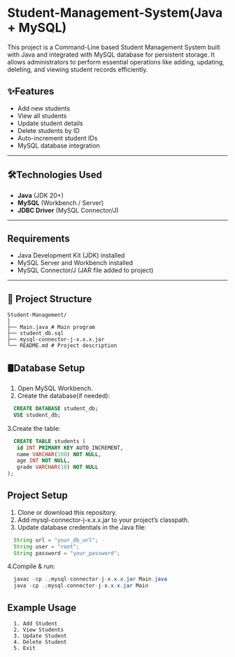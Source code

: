 # Student-Management-System(Java + MySQL)
This project is a Command-Line based Student Management System built with Java and integrated with MySQL database for persistent storage. It allows administrators to perform essential operations like adding, updating, deleting, and viewing student records efficiently.

## ✨Features
- Add new students
- View all students
- Update student details
- Delete students by ID
- Auto-increment student IDs
- MySQL database integration

---

## 🛠️Technologies Used
- **Java** (JDK 20+)
- **MySQL** (Workbench / Server)
- **JDBC Driver** (MySQL Connector/J)

---

## Requirements
- Java Development Kit (JDK) installed  
- MySQL Server and Workbench installed  
- MySQL Connector/J (JAR file added to project)

---
## 📂 Project Structure
```
Student-Management/
│
├── Main.java # Main program
├── student_db.sql
├── mysql-connector-j-x.x.x.jar
└── README.md # Project description
```

## 🛢Database Setup
1. Open MySQL Workbench.
2. Create the database(if needed):
```sql
  CREATE DATABASE student_db;
  USE student_db;
```
3.Create the table:
 ```sql
   CREATE TABLE students (
    id INT PRIMARY KEY AUTO_INCREMENT,
    name VARCHAR(100) NOT NULL,
    age INT NOT NULL,
    grade VARCHAR(10) NOT NULL
);
 ```
## Project Setup
1. Clone or download this repository.
2. Add mysql-connector-j-x.x.x.jar to your project’s classpath.
3. Update database credentials in the Java file:
 ```java
   String url = "your_db_url";
   String user = "root";
   String password = "your_password";
 ```
4.Compile & run:
 ```java
   javac -cp .;mysql-connector-j-x.x.x.jar Main.java
   java -cp .;mysql-connector-j-x.x.x.jar Main
 ```
## Example Usage
```
  1. Add Student
  2. View Students
  3. Update Student
  4. Delete Student
  5. Exit
```
